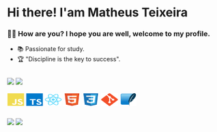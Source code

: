 # Hi there! I'am Matheus Teixeira

### 🤙🏽 How are you? I hope you are well, welcome to my profile.

<ul>
  <!-- <li> 👨‍💻 Front-End Enginner.</li>
  <li> 🔎 Searching for job.</li> -->
  <li> 📚 Passionate for study.</li>
  <li> 🏆 "Discipline is the key to success".</li>
</ul>

  ##
  
<div>
  <img height="170em" src="https://github-readme-stats-sigma-five.vercel.app/api?username=matheustxr&show_icons=true&theme=radical"/>
  <img height="170em" src="https://github-readme-stats-sigma-five.vercel.app/api/top-langs/?username=matheustxr&layout=compact&langs_count=8&theme=radical"/>
</div>

<div style="display: inline_block"><br>
  <img align="center" alt="Matheus-Js" height="30" width="40" src="https://raw.githubusercontent.com/devicons/devicon/master/icons/javascript/javascript-plain.svg">
  <img align="center" alt="Matheus-Ts" height="30" width="40" src="https://raw.githubusercontent.com/devicons/devicon/master/icons/typescript/typescript-plain.svg">
  <img align="center" alt="Matheus-React" height="30" width="40" src="https://raw.githubusercontent.com/devicons/devicon/master/icons/react/react-original.svg">
  <img align="center" alt="Matheus-HTML" height="30" width="40" src="https://raw.githubusercontent.com/devicons/devicon/master/icons/html5/html5-original.svg">
  <img align="center" alt="Matheus-CSS" height="30" width="40" src="https://raw.githubusercontent.com/devicons/devicon/master/icons/css3/css3-original.svg">
  <img align="center" alt="Matheus-CSS" height="30" width="40" src="https://raw.githubusercontent.com/devicons/devicon/master/icons/git/git-original.svg">
  <img align="center" alt="Matheus-CSS" height="30" width="40" src="https://raw.githubusercontent.com/devicons/devicon/master/icons/sqlite/sqlite-original.svg">
</div>

 ##
 
<div> 
  <a href = "mailto:matheustxr.dev@gmail.com"><img src="https://img.shields.io/badge/Gmail-D14836?style=for-the-badge&logo=gmail&logoColor=white" target="_blank"></a>
  <a href="https://www.linkedin.com/in/matheus-teixeira-861818227/" target="_blank"><img src="https://img.shields.io/badge/-LinkedIn-%230077B5?style=for-the-badge&logo=linkedin&logoColor=white" target="_blank"></a> 
</div>
<!--
![Snake animation](https://github.com/matheustxr/matheustxr/blob/output/github-contribution-grid-snake.svg)
-->
